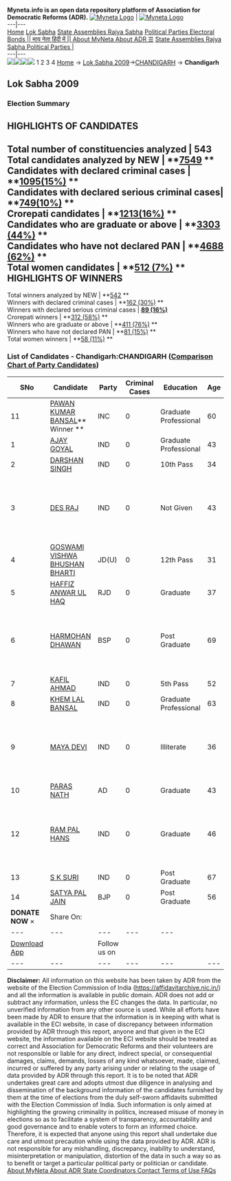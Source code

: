 **Myneta.info is an open data repository platform of Association for Democratic Reforms (ADR).**
[![Myneta Logo](https://www.myneta.info/lib/img/myneta-logo.png)](https://www.myneta.info/) | [![Myneta Logo](https://www.myneta.info/lib/img/adr-logo.png)](https://adrindia.org)  
---|---  
[Home](https://www.myneta.info/) [Lok Sabha](https://www.myneta.info/#ls "Lok Sabha") [ State Assemblies ](https://www.myneta.info/#sa "State Assemblies") [Rajya Sabha](https://www.myneta.info/#rs "Rajya Sabha") [Political Parties ](https://www.myneta.info/party "Political Parties") [ Electoral Bonds ](https://www.myneta.info/electoral_bonds "Electoral Bonds") [ || माय नेता हिंदी में || ](https://translate.google.co.in/translate?prev=hp&hl=en&js=y&u=www.myneta.info&sl=en&tl=hi&history_state0=) [ About MyNeta ](https://adrindia.org/content/about-myneta) [ About ADR ](https://adrindia.org/about-adr/who-we-are) [☰](javascript:void\(0\))
[ State Assemblies ](https://www.myneta.info/#sa "State Assemblies") [ Rajya Sabha ](https://www.myneta.info/#rs "Rajya Sabha") [ Political Parties ](https://www.myneta.info/party "Political Parties")
|   
---|---  
![](https://www.myneta.info/lib/img/banner/banner-1.png)![](https://www.myneta.info/lib/img/banner/banner-2.png)![](https://www.myneta.info/lib/img/banner/banner-3.png)![](https://www.myneta.info/lib/img/banner/banner-4.png)
1  2  3  4 
[Home](https://www.myneta.info/) → [Lok Sabha 2009](https://www.myneta.info/ls2009/)→[CHANDIGARH](https://www.myneta.info/ls2009/index.php?action=show_constituencies&state_id=30) → **Chandigarh**
### 
## Lok Sabha 2009
###  Election Summary 
HIGHLIGHTS OF CANDIDATES  
---  
Total number of constituencies analyzed |  543   
Total candidates analyzed by NEW | **[7549](https://www.myneta.info/ls2009/index.php?action=summary&subAction=candidates_analyzed&sort=candidate#summary) **  
Candidates with declared criminal cases | **[1095(15%)](https://www.myneta.info/ls2009/index.php?action=summary&subAction=crime&sort=candidate#summary) **  
Candidates with declared serious criminal cases| **[749(10%)](https://www.myneta.info/ls2009/index.php?action=summary&subAction=serious_crime&sort=candidate#summary) **  
Crorepati candidates | **[1213(16%)](https://www.myneta.info/ls2009/index.php?action=summary&subAction=crorepati&sort=candidate#summary) **  
Candidates who are graduate or above | **[3303 (44%)](https://www.myneta.info/ls2009/index.php?action=summary&subAction=education&sort=candidate#summary) **  
Candidates who have not declared PAN | **[4688 (62%)](https://www.myneta.info/ls2009/index.php?action=summary&subAction=without_pan&sort=candidate#summary) **  
Total women candidates | **[512 (7%)](https://www.myneta.info/ls2009/index.php?action=summary&subAction=women_candidate&sort=candidate#summary) **  
HIGHLIGHTS OF WINNERS  
---  
Total winners analyzed by NEW | **[542](https://www.myneta.info/ls2009/index.php?action=summary&subAction=winner_analyzed&sort=candidate#summary) **  
Winners with declared criminal cases | **[162 (30%)](https://www.myneta.info/ls2009/index.php?action=summary&subAction=winner_crime&sort=candidate#summary) **  
Winners with declared serious criminal cases | **[89 (16%)](https://www.myneta.info/ls2009/index.php?action=summary&subAction=winner_serious_crime&sort=candidate#summary)**  
Crorepati winners | **[312 (58%)](https://www.myneta.info/ls2009/index.php?action=summary&subAction=winner_crorepati&sort=candidate#summary) **  
Winners who are graduate or above | **[411 (76%)](https://www.myneta.info/ls2009/index.php?action=summary&subAction=winner_education&sort=candidate#summary) **  
Winners who have not declared PAN | **[81 (15%)](https://www.myneta.info/ls2009/index.php?action=summary&subAction=winner_without_pan&sort=candidate#summary) **  
Total women winners | **[58 (11%)](https://www.myneta.info/ls2009/index.php?action=summary&subAction=winner_women&sort=candidate#summary) **  
### List of Candidates - Chandigarh:CHANDIGARH ([Comparison Chart of Party Candidates](https://www.myneta.info/ls2009/comparisonchart.php?constituency_id=542))
SNo | Candidate| Party| Criminal Cases| Education| Age| Total Assets| Liabilities  
---|---|---|---|---|---|---|---  
11  | [PAWAN KUMAR BANSAL](https://www.myneta.info/ls2009/candidate.php?candidate_id=8298)** Winner ** | INC | 0 | Graduate Professional| 60 | Rs 3,87,29,400 ~ 3 Crore+ | Rs 0 ~   
1  | [AJAY GOYAL](https://www.myneta.info/ls2009/candidate.php?candidate_id=8304) | IND | 0 | Graduate Professional| 43 | Rs 17,73,52,496 ~ 17 Crore+ | Rs 0 ~   
2  | [DARSHAN SINGH](https://www.myneta.info/ls2009/candidate.php?candidate_id=8307) | IND | 0 | 10th Pass| 34 | Rs 2,64,701 ~ 2 Lacs+ | Rs 0 ~   
3  | [DES RAJ](https://www.myneta.info/ls2009/candidate.php?candidate_id=8308) | IND | 0 | Not Given| 43 | ![](https://myneta.info/image_v2.php?myneta_folder=ls2009&candidate_id=8308&col=ta) | ![](https://myneta.info/image_v2.php?myneta_folder=ls2009&candidate_id=8308&col=lia)  
4  | [GOSWAMI VISHWA BHUSHAN BHARTI](https://www.myneta.info/ls2009/candidate.php?candidate_id=8302) | JD(U) | 0 | 12th Pass| 31 | Rs 1,01,000 ~ 1 Lacs+ | Rs 0 ~   
5  | [HAFFIZ ANWAR UL HAQ](https://www.myneta.info/ls2009/candidate.php?candidate_id=8301) | RJD | 0 | Graduate| 37 | Rs 1,06,47,034 ~ 1 Crore+ | Rs 12,24,056 ~ 12 Lacs+  
6  | [HARMOHAN DHAWAN](https://www.myneta.info/ls2009/candidate.php?candidate_id=8300) | BSP | 0 | Post Graduate| 69 | ![](https://myneta.info/image_v2.php?myneta_folder=ls2009&candidate_id=8300&col=ta) | ![](https://myneta.info/image_v2.php?myneta_folder=ls2009&candidate_id=8300&col=lia)  
7  | [KAFIL AHMAD](https://www.myneta.info/ls2009/candidate.php?candidate_id=8305) | IND | 0 | 5th Pass| 52 | Rs 1,33,900 ~ 1 Lacs+ | Rs 0 ~   
8  | [KHEM LAL BANSAL](https://www.myneta.info/ls2009/candidate.php?candidate_id=8306) | IND | 0 | Graduate Professional| 63 | Rs 3,53,23,500 ~ 3 Crore+ | Rs 3,50,000 ~ 3 Lacs+  
9  | [MAYA DEVI](https://www.myneta.info/ls2009/candidate.php?candidate_id=8309) | IND | 0 | Illiterate| 36 | ![](https://myneta.info/image_v2.php?myneta_folder=ls2009&candidate_id=8309&col=ta) | ![](https://myneta.info/image_v2.php?myneta_folder=ls2009&candidate_id=8309&col=lia)  
10  | [PARAS NATH](https://www.myneta.info/ls2009/candidate.php?candidate_id=8303) | AD | 0 | Graduate| 43 | Rs 40,000 ~ 40 Thou+ | Rs 10,000 ~ 10 Thou+  
12  | [RAM PAL HANS](https://www.myneta.info/ls2009/candidate.php?candidate_id=8310) | IND | 0 | Graduate| 46 | ![](https://myneta.info/image_v2.php?myneta_folder=ls2009&candidate_id=8310&col=ta) | ![](https://myneta.info/image_v2.php?myneta_folder=ls2009&candidate_id=8310&col=lia)  
13  | [S K SURI](https://www.myneta.info/ls2009/candidate.php?candidate_id=8311) | IND | 0 | Post Graduate| 67 | Rs 1,20,96,777 ~ 1 Crore+ | Rs 51,30,000 ~ 51 Lacs+  
14  | [SATYA PAL JAIN](https://www.myneta.info/ls2009/candidate.php?candidate_id=8299) | BJP | 0 | Post Graduate| 56 | Rs 9,32,37,145 ~ 9 Crore+ | Rs 42,66,982 ~ 42 Lacs+  
|  **DONATE NOW** × |  Share On:  | [](https://api.whatsapp.com/send?text=https%3A%2F%2Fmyneta.info%2Fpunjab2022%2Findex.php%3Faction%3Dshow_constituencies%26state_id%3D19) | [](https://www.facebook.com/sharer/sharer.php?u=https%3A%2F%2Fmyneta.info%2Fpunjab2022%2Findex.php%3Faction%3Dshow_constituencies%26state_id%3D19) | [](https://twitter.com/share?url=https%3A%2F%2Fmyneta.info%2Fpunjab2022%2Findex.php%3Faction%3Dshow_constituencies%26state_id%3D19)  
---|---|---|---|---  
| [ Download App ](https://play.google.com/store/apps/details?id=com.webrosoft.myneta1&pcampaignid=pcampaignidMKT-Other-global-all-co-prtnr-py-PartBadge-Mar2515-1) | [](https://play.google.com/store/apps/details?id=com.webrosoft.myneta1&pcampaignid=pcampaignidMKT-Other-global-all-co-prtnr-py-PartBadge-Mar2515-1) |  Follow us on  | [](https://www.facebook.com/adrindia.org/) | [](https://twitter.com/adrspeaks) | [](https://groups.google.com/g/national-election-watch?hl=en&pli=1) | [](https://www.instagram.com/adrspeaks/) | [](https://www.youtube.com/user/adrspeaks) | [](https://sharechat.com/profile/adrspeaks)  
---|---|---|---|---|---|---|---|---  
**Disclaimer:** All information on this website has been taken by ADR from the website of the Election Commission of India (https://affidavitarchive.nic.in/) and all the information is available in public domain. ADR does not add or subtract any information, unless the EC changes the data. In particular, no unverified information from any other source is used. While all efforts have been made by ADR to ensure that the information is in keeping with what is available in the ECI website, in case of discrepancy between information provided by ADR through this report, anyone and that given in the ECI website, the information available on the ECI website should be treated as correct and Association for Democratic Reforms and their volunteers are not responsible or liable for any direct, indirect special, or consequential damages, claims, demands, losses of any kind whatsoever, made, claimed, incurred or suffered by any party arising under or relating to the usage of data provided by ADR through this report. It is to be noted that ADR undertakes great care and adopts utmost due diligence in analysing and dissemination of the background information of the candidates furnished by them at the time of elections from the duly self-sworn affidavits submitted with the Election Commission of India. Such information is only aimed at highlighting the growing criminality in politics, increased misuse of money in elections so as to facilitate a system of transparency, accountability and good governance and to enable voters to form an informed choice. Therefore, it is expected that anyone using this report shall undertake due care and utmost precaution while using the data provided by ADR. ADR is not responsible for any mishandling, discrepancy, inability to understand, misinterpretation or manipulation, distortion of the data in such a way so as to benefit or target a particular political party or politician or candidate. 
[ About MyNeta ](https://adrindia.org/content/about-myneta) [ About ADR ](https://adrindia.org/about-adr/who-we-are) [ State Coordinators ](https://adrindia.org/about-adr/state-coordinators) [ Contact ](https://adrindia.org/contact-us) [ Terms of Use ](https://adrindia.org/content/adr-terms-use) [ FAQs ](https://adrindia.org/content/faqs)
